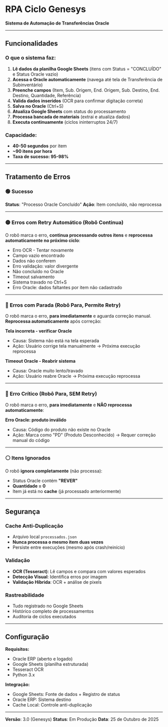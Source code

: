 # RPA Ciclo Genesys

**Sistema de Automação de Transferências Oracle**

---

## Funcionalidades

### O que o sistema faz:

1. **Lê dados da planilha Google Sheets** (itens com Status = "CONCLUÍDO" e Status Oracle vazio)
2. **Acessa o Oracle automaticamente** (navega até tela de Transferência de Subinventário)
3. **Preenche campos** (Item, Sub. Origem, End. Origem, Sub. Destino, End. Destino, Quantidade, Referência)
4. **Valida dados inseridos** (OCR para confirmar digitação correta)
5. **Salva no Oracle** (Ctrl+S)
6. **Atualiza Google Sheets** com status do processamento
7. **Processa bancada de materiais** (extrai e atualiza dados)
8. **Executa continuamente** (ciclos ininterruptos 24/7)

### Capacidade:
- **40-50 segundos** por item
- **~90 itens por hora**
- **Taxa de sucesso: 95-98%**

---

## Tratamento de Erros

### 🟢 Sucesso
**Status**: "Processo Oracle Concluído"
**Ação**: Item concluído, não reprocessa

---

### 🟡 Erros com Retry Automático (Robô Continua)

O robô marca o erro, **continua processando outros itens** e **reprocessa automaticamente no próximo ciclo**:

- Erro OCR - Tentar novamente
- Campo vazio encontrado
- Dados não conferem
- Erro validação: valor divergente
- Não concluído no Oracle
- Timeout salvamento
- Sistema travado no Ctrl+S
- Erro Oracle: dados faltantes por item não cadastrado

---

### 🔴 Erros com Parada (Robô Para, Permite Retry)

O robô marca o erro, **para imediatamente** e aguarda correção manual. **Reprocessa automaticamente** após correção:

**Tela incorreta - verificar Oracle**
- Causa: Sistema não está na tela esperada
- Ação: Usuário corrige tela manualmente → Próxima execução reprocessa

**Timeout Oracle - Reabrir sistema**
- Causa: Oracle muito lento/travado
- Ação: Usuário reabre Oracle → Próxima execução reprocessa

---

### 🔴 Erro Crítico (Robô Para, SEM Retry)

O robô marca o erro, **para imediatamente** e **NÃO reprocessa automaticamente**:

**Erro Oracle: produto inválido**
- Causa: Código do produto não existe no Oracle
- Ação: Marca como "PD" (Produto Desconhecido) → Requer correção manual do código

---

### ⚪ Itens Ignorados

O robô **ignora completamente** (não processa):

- Status Oracle contém **"REVER"**
- **Quantidade = 0**
- Item já está no **cache** (já processado anteriormente)

---

## Segurança

### Cache Anti-Duplicação
- Arquivo local `processados.json`
- **Nunca processa o mesmo item duas vezes**
- Persiste entre execuções (mesmo após crash/reinício)

### Validação
- **OCR (Tesseract)**: Lê campos e compara com valores esperados
- **Detecção Visual**: Identifica erros por imagem
- **Validação Híbrida**: OCR + análise de pixels

### Rastreabilidade
- Tudo registrado no Google Sheets
- Histórico completo de processamentos
- Auditoria de ciclos executados

---

## Configuração

**Requisitos:**
- Oracle ERP (aberto e logado)
- Google Sheets (planilha estruturada)
- Tesseract OCR
- Python 3.x

**Integração:**
- Google Sheets: Fonte de dados + Registro de status
- Oracle ERP: Sistema destino
- Cache Local: Controle anti-duplicação

---

**Versão**: 3.0 (Genesys)
**Status**: Em Produção
**Data**: 25 de Outubro de 2025
